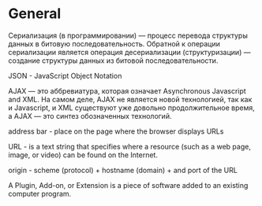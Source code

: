 # General

Сериализация (в программировании) — процесс перевода структуры данных в битовую последовательность. Обратной к операции сериализации является операция десериализации (структуризации) — создание структуры данных из битовой последовательности.

JSON  - JavaScript Object Notation

AJAX — это аббревиатура, которая означает Asynchronous Javascript and XML. На самом деле, AJAX не является новой технологией, так как и Javascript, и XML существуют уже довольно продолжительное время, а AJAX — это синтез обозначенных технологий.

address bar - place on the page where the browser displays URLs

URL - is a text string that specifies where a resource (such as a web page, image, or video) can be found on the Internet.

origin - scheme (protocol) + hostname (domain) + and port of the URL

A Plugin, Add-on, or Extension is a piece of software added to an existing computer program.
